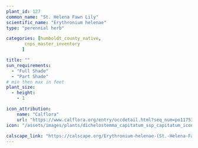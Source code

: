 ```yaml
---
plant_id: 127
common_name: "St. Helena Fawn Lily"
scientific_name: "Erythronium helenae"
type: "perennial herb"

categories: [humboldt_county_native,
       cnps_master_inventory
      ]

title: ""
sun_requirements:
  - "Full Shade"
  - "Part Shade"
# min then max in feet
plant_size:
  - height: 
    - 1

icon_attribution: 
    name: "Calflora"
    url: "https://www.calflora.org/entry/occdetail.html?seq_num=po117536" 
icon: "/assets/images/plants/dichelostemma_capitatum_ssp_capitatum_icon.jpg"
 
calscape_link: "https://calscape.org/Erythronium-helenae-(St.-Helena-Fawn-Lily)"
---
```

